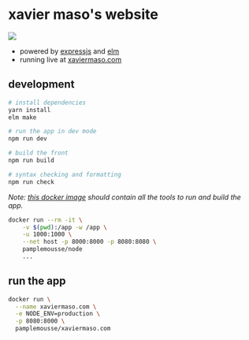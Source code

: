 # xavier maso's website

  ![](https://travis-ci.org/Pamplemousse/xaviermaso.com.svg?branch=master)

  * powered by [expressjs](http://expressjs.com/) and [elm](http://elm-lang.org/)
  * running live at [xaviermaso.com](http://xaviermaso.com/)

## development

```bash
# install dependencies
yarn install
elm make

# run the app in dev mode
npm run dev

# build the front
npm run build

# syntax checking and formatting
npm run check
```

*Note: [this docker image](https://hub.docker.com/r/pamplemousse/nodejs/) should contain all the tools to run and build the app.*

```bash
docker run --rm -it \
    -v $(pwd):/app -w /app \
    -u 1000:1000 \
    --net host -p 8000:8000 -p 8080:8080 \
    pamplemousse/node
    ...
```


## run the app
```bash
docker run \
  --name xaviermaso.com \
  -e NODE_ENV=production \
  -p 8080:8000 \
  pamplemousse/xaviermaso.com
```
